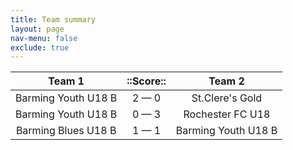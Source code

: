 ```yaml
---
title: Team summary
layout: page
nav-menu: false
exclude: true
---
```




|       Team 1        |  ::Score::  |       Team 2        |
|:-------------------:|:-----------:|:-------------------:|
| Barming Youth U18 B | 2 &mdash; 0 |   St.Clere's Gold   |
| Barming Youth U18 B | 0 &mdash; 3 |  Rochester FC U18   |
| Barming Blues U18 B | 1 &mdash; 1 | Barming Youth U18 B |

 <br /><br /><br />